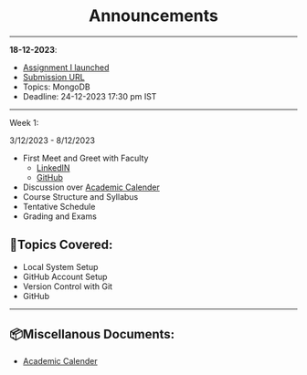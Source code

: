 <h1 align="center">Announcements</h1>


----

**18-12-2023**: 

- [Assignment I launched](https://github.com/smaranjitghose/ParulUniversityMEAN/blob/main/practice_problems/MongoDB_1.MD)
- [Submission URL](https://forms.gle/7CLjawbeZ2jkDiEM9)
- Topics: MongoDB
- Deadline: 24-12-2023 17:30 pm IST


----

Week 1:

3/12/2023 - 8/12/2023

- First Meet and Greet with Faculty
  - [LinkedIN](https://github.com/smaranjitghose)
  - [GitHub](https://www.linkedin.com/in/smaranjitghose/)
- Discussion over [Academic Calender](https://github.com/smaranjitghose/ParulUniversityMEAN/blob/main/Academic_Calender.pdf)
- Course Structure and Syllabus
- Tentative Schedule
- Grading and Exams

## **🎯Topics Covered**:

- Local System Setup
- GitHub Account Setup
- Version Control with Git
- GitHub

---

## 📦Miscellanous Documents:

- [Academic Calender](https://github.com/smaranjitghose/ParulUniversityMEAN/blob/main/Academic_Calender.pdf)
